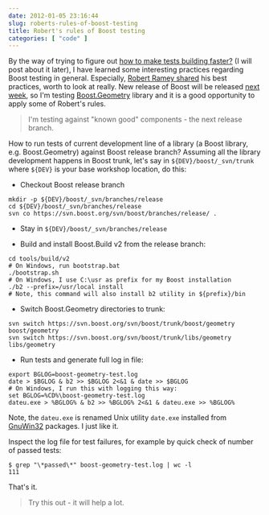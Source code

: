 ```yaml
---
date: 2012-01-05 23:16:44
slug: roberts-rules-of-boost-testing
title: Robert's rules of Boost testing
categories: [ "code" ]
---
```


By the way of trying to figure out [how to make tests building faster?](http://lists.boost.org/Archives/boost/2011/12/189026.php) (I will post about it later), I have learned some interesting practices regarding Boost testing in general. Especially, [Robert Ramey shared](http://lists.boost.org/Archives/boost/2011/12/189045.php) his best practices, worth to look at really. New release of Boost will be released [next week](http://www.boost.org/community/index.html), so I'm testing [Boost.Geometry](http://www.boost.org/libs/geometry/) library and it is a good opportunity to apply some of Robert's rules.


> I'm testing against "known good" components - the next release branch.


How to run tests of current development line of a library (a Boost library, e.g. Boost.Geometry) against Boost release branch? Assuming all the library development happens in Boost trunk, let's say in `${DEV}/boost/_svn/trunk` where `${DEV}` is your base workshop location, do this:

* Checkout Boost release branch


```
mkdir -p ${DEV}/boost/_svn/branches/release
cd ${DEV}/boost/_svn/branches/release
svn co https://svn.boost.org/svn/boost/branches/release/ .
```

* Stay in ```${DEV}/boost/_svn/branches/release```

* Build and install Boost.Build v2 from the release branch:


```
cd tools/build/v2
# On Windows, run bootstrap.bat
./bootstrap.sh
# On Windows, I use C:\usr as prefix for my Boost installation
./b2 --prefix=/usr/local install
# Note, this command will also install b2 utility in ${prefix}/bin
```

* Switch Boost.Geometry directories to trunk:


```
svn switch https://svn.boost.org/svn/boost/trunk/boost/geometry boost/geometry
svn switch https://svn.boost.org/svn/boost/trunk/libs/geometry libs/geometry
```

* Run tests and generate full log in file:


```
export BGLOG=boost-geometry-test.log
date > $BGLOG & b2 >> $BGLOG 2<&1 & date >> $BGLOG
# On Windows, I run this with logging this way:
set BGLOG=%CD%\boost-geometry-test.log
dateu.exe > %BGLOG% & b2 >> %BGLOG% 2<&1 & dateu.exe >> %BGLOG%
```

Note, the `dateu.exe` is renamed Unix utility `date.exe` installed from [GnuWin32](http://gnuwin32.sourceforge.net/) packages. I just like it.

Inspect the log file for test failures, for example by quick check of number of passed tests:

```
$ grep "\*passed\*" boost-geometry-test.log | wc -l
111
```

That's it.

> Try this out - it will help a lot.

